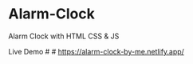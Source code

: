 # Alarm-Clock
Alarm Clock with HTML CSS &amp; JS

Live Demo # # https://alarm-clock-by-me.netlify.app/

